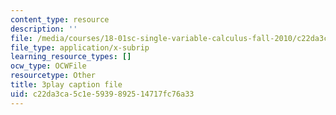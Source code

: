 ```yaml
---
content_type: resource
description: ''
file: /media/courses/18-01sc-single-variable-calculus-fall-2010/c22da3ca5c1e5939892514717fc76a33_1RLctDS2hUQ.vtt
file_type: application/x-subrip
learning_resource_types: []
ocw_type: OCWFile
resourcetype: Other
title: 3play caption file
uid: c22da3ca-5c1e-5939-8925-14717fc76a33
---
```

